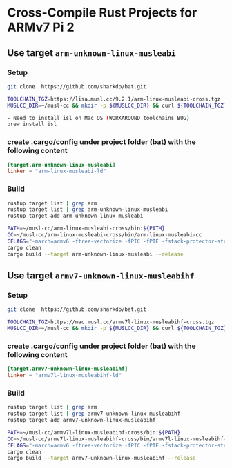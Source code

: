 # Cross-Compile Rust Projects for ARMv7 Pi 2

## Use target `arm-unknown-linux-musleabi`
### Setup
```bash
git clone  https://github.com/sharkdp/bat.git

TOOLCHAIN_TGZ=https://lisa.musl.cc/9.2.1/arm-linux-musleabi-cross.tgz
MUSLCC_DIR=~/musl-cc && mkdir -p ${MUSLCC_DIR} && curl ${TOOLCHAIN_TGZ} | tar zxvvf - -C ${MUSLCC_DIR}

- Need to install isl on Mac OS (WORKAROUND toolchains BUG)
brew install isl

```

### create .cargo/config under project folder (bat) with the following content
```toml
[target.arm-unknown-linux-musleabi]
linker = "arm-linux-musleabi-ld"
```

### Build
```bash
rustup target list | grep arm
rustup target list | grep arm-unknown-linux-musleabi
rustup target add arm-unknown-linux-musleabi

PATH=~/musl-cc/arm-linux-musleabi-cross/bin:${PATH}
CC=~/musl-cc/arm-linux-musleabi-cross/bin/arm-linux-musleabi-cc
CFLAGS="-march=armv6 -ftree-vectorize -fPIC -fPIE -fstack-protector-strong -O2 -pipe"
cargo clean
cargo build --target arm-unknown-linux-musleabi --release
```

## Use target `armv7-unknown-linux-musleabihf`
### Setup
```bash
git clone  https://github.com/sharkdp/bat.git

TOOLCHAIN_TGZ=https://mac.musl.cc/armv7l-linux-musleabihf-cross.tgz
MUSLCC_DIR=~/musl-cc && mkdir -p ${MUSLCC_DIR} && curl ${TOOLCHAIN_TGZ} | tar zxvvf - -C ${MUSLCC_DIR}
```

### create .cargo/config under project folder (bat) with the following content
```toml
[target.armv7-unknown-linux-musleabihf]
linker = "armv7l-linux-musleabihf-ld"
```

### Build
```bash
rustup target list | grep arm
rustup target list | grep armv7-unknown-linux-musleabihf
rustup target add armv7-unknown-linux-musleabihf

PATH=~/musl-cc/armv7l-linux-musleabihf-cross/bin:${PATH}
CC=~/musl-cc/armv7l-linux-musleabihf-cross/bin/armv7l-linux-musleabihf-cc
CFLAGS="-march=armv6 -ftree-vectorize -fPIC -fPIE -fstack-protector-strong -O2 -pipe"
cargo clean
cargo build --target armv7-unknown-linux-musleabihf --release
```